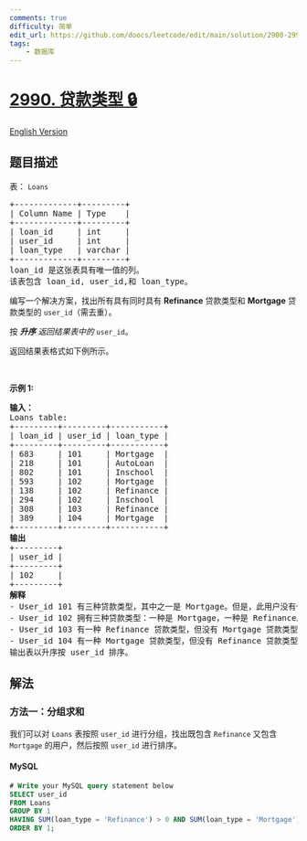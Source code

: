 ```yaml
---
comments: true
difficulty: 简单
edit_url: https://github.com/doocs/leetcode/edit/main/solution/2900-2999/2990.Loan%20Types/README.md
tags:
    - 数据库
---
```


<!-- problem:start -->

# [2990. 贷款类型 🔒](https://leetcode.cn/problems/loan-types)

[English Version](/solution/2900-2999/2990.Loan%20Types/README_EN.md)

## 题目描述

<!-- description:start -->

<p>表：&nbsp;<code>Loans</code></p>

<pre>
+-------------+---------+
| Column Name | Type    |
+-------------+---------+
| loan_id     | int     |
| user_id     | int     |
| loan_type   | varchar |
+-------------+---------+
loan_id 是这张表具有唯一值的列。
该表包含 loan_id, user_id,和 loan_type。
</pre>

<p>编写一个解决方案，找出所有具有同时具有&nbsp;<strong>Refinance</strong> 贷款类型和&nbsp;<strong>Mortgage</strong>&nbsp;贷款类型的&nbsp;<code>user_id</code>（需去重）。</p>

<p>按 <em><strong>升序</strong> 返回结果表中的 </em><code>user_id</code>。</p>

<p>返回结果表格式如下例所示。</p>

<p>&nbsp;</p>

<p><b>示例 1:</b></p>

<pre>
<b>输入：</b>
Loans table:
+---------+---------+-----------+
| loan_id | user_id | loan_type |
+---------+---------+-----------+
| 683     | 101     | Mortgage  |
| 218     | 101     | AutoLoan  |
| 802     | 101     | Inschool  |
| 593     | 102     | Mortgage  |
| 138     | 102     | Refinance |
| 294     | 102     | Inschool  |
| 308     | 103     | Refinance |
| 389     | 104     | Mortgage  |
+---------+---------+-----------+
<b>输出</b>
+---------+
| user_id | 
+---------+
| 102     | 
+---------+
<b>解释</b>
- User_id 101 有三种贷款类型，其中之一是 Mortgage。但是，此用户没有任何类别为 Refinance 的贷款类型，因此用户 101 不会被考虑。
- User_id 102 拥有三种贷款类型：一种是 Mortgage，一种是 Refinance。因此，用户 102 将包括在结果中。
- User_id 103 有一种 Refinance 贷款类型，但没有 Mortgage 贷款类型，因此用户 103 不会被考虑。
- User_id 104 有一种 Mortgage 贷款类型，但没有 Refinance 贷款类型，因此用户 104 不会被考虑。
输出表以升序按 user_id 排序。
</pre>

<!-- description:end -->

## 解法

<!-- solution:start -->

### 方法一：分组求和

我们可以对 `Loans` 表按照 `user_id` 进行分组，找出既包含 `Refinance` 又包含 `Mortgage` 的用户，然后按照 `user_id` 进行排序。

<!-- tabs:start -->

#### MySQL

```sql
# Write your MySQL query statement below
SELECT user_id
FROM Loans
GROUP BY 1
HAVING SUM(loan_type = 'Refinance') > 0 AND SUM(loan_type = 'Mortgage') > 0
ORDER BY 1;
```

<!-- tabs:end -->

<!-- solution:end -->

<!-- problem:end -->
